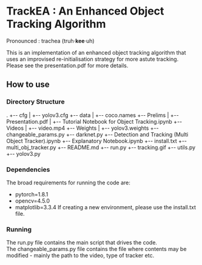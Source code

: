# TrackEA : An Enhanced Object Tracking Algorithm

Pronounced : trachea (truh·**kee**·uh)  
  
  
This is an implementation of an enhanced object tracking algorithm that uses an improvised re-initialisation strategy for more astute tracking.  
Please see the presentation.pdf for more details.  

## How to use

### Directory Structure
.
+-- cfg
|   +-- yolov3.cfg
+-- data
|   +-- coco.names
+-- Prelims
|   +-- Presentation.pdf
|   +-- Tutorial Notebook for Object Tracking.ipynb
+-- Videos
|   +-- video.mp4
+-- Weights
|   +-- yolov3.weights
+-- changeable_params.py
+-- darknet.py
+-- Detection and Tracking (Multi Object Tracker).ipynb
+-- Explanatory Notebook.ipynb
+-- install.txt
+-- multi_obj_tracker.py
+-- README.md
+-- run.py
+-- tracking.gif
+-- utils.py
+-- yolov3.py  

### Dependencies
The broad requirements for running the code are:
* pytorch=1.8.1
* opencv=4.5.0
* matplotlib=3.3.4 
If creating a new environment, please use the install.txt file.  

### Running
The run.py file contains the main script that drives the code.  
The changeable_params.py file contains the file where contents may be modified - mainly the path to the video, type of tracker etc.
